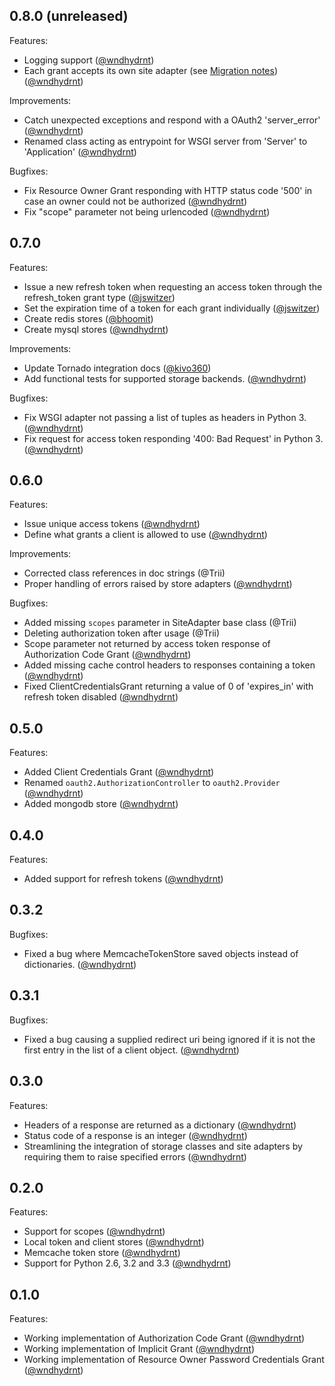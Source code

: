 ## 0.8.0 (unreleased)

Features:

  - Logging support ([@wndhydrnt][])
  - Each grant accepts its own site adapter (see [Migration notes](http://python-oauth2.readthedocs.org/en/latest/migration.html)) ([@wndhydrnt][])

Improvements:

  - Catch unexpected exceptions and respond with a OAuth2 'server_error' ([@wndhydrnt][])
  - Renamed class acting as entrypoint for WSGI server from 'Server' to 'Application' ([@wndhydrnt][])

Bugfixes:

  - Fix Resource Owner Grant responding with HTTP status code '500' in case an owner could not be authorized ([@wndhydrnt][])
  - Fix "scope" parameter not being urlencoded ([@wndhydrnt][])

## 0.7.0

Features:

  - Issue a new refresh token when requesting an access token through the refresh_token grant type ([@jswitzer][])
  - Set the expiration time of a token for each grant individually ([@jswitzer][])
  - Create redis stores ([@bhoomit][])
  - Create mysql stores ([@wndhydrnt][])

Improvements:

  - Update Tornado integration docs ([@kivo360][])
  - Add functional tests for supported storage backends. ([@wndhydrnt][])

Bugfixes:

  - Fix WSGI adapter not passing a list of tuples as headers in Python 3. ([@wndhydrnt][])
  - Fix request for access token responding '400: Bad Request' in Python 3. ([@wndhydrnt][])

## 0.6.0

Features:

  - Issue unique access tokens ([@wndhydrnt][])
  - Define what grants a client is allowed to use ([@wndhydrnt][])

Improvements:

  - Corrected class references in doc strings (@Trii)
  - Proper handling of errors raised by store adapters ([@wndhydrnt][])

Bugfixes:

  - Added missing `scopes` parameter in SiteAdapter base class (@Trii)
  - Deleting authorization token after usage (@Trii)
  - Scope parameter not returned by access token response of Authorization Code Grant ([@wndhydrnt][])
  - Added missing cache control headers to responses containing a token ([@wndhydrnt][])
  - Fixed ClientCredentialsGrant returning a value of 0 of 'expires_in' with refresh token disabled ([@wndhydrnt][])

## 0.5.0

Features:

  - Added Client Credentials Grant ([@wndhydrnt][])
  - Renamed `oauth2.AuthorizationController` to `oauth2.Provider` ([@wndhydrnt][])
  - Added mongodb store ([@wndhydrnt][])

## 0.4.0

Features:

  - Added support for refresh tokens ([@wndhydrnt][])

## 0.3.2

Bugfixes:

  - Fixed a bug where MemcacheTokenStore saved objects instead of dictionaries. ([@wndhydrnt][])

## 0.3.1

Bugfixes:

  - Fixed a bug causing a supplied redirect uri being ignored if it is not the first entry in the list of a client object. ([@wndhydrnt][])

## 0.3.0

Features:

  - Headers of a response are returned as a dictionary ([@wndhydrnt][])
  - Status code of a response is an integer ([@wndhydrnt][])
  - Streamlining the integration of storage classes and site adapters by requiring them to raise specified errors ([@wndhydrnt][])

## 0.2.0

Features:

  - Support for scopes ([@wndhydrnt][])
  - Local token and client stores ([@wndhydrnt][])
  - Memcache token store ([@wndhydrnt][])
  - Support for Python 2.6, 3.2 and 3.3 ([@wndhydrnt][])

## 0.1.0

Features:

  - Working implementation of Authorization Code Grant ([@wndhydrnt][])
  - Working implementation of Implicit Grant ([@wndhydrnt][])
  - Working implementation of Resource Owner Password Credentials Grant ([@wndhydrnt][])

[@wndhydrnt]: https://github.com/wndhydrnt
[@Trii]: https://github.com/Trii
[@jswitzer]: https://github.com/jswitzer
[@kivo360]: https://github.com/kivo360
[@bhoomit]: https://github.com/bhoomit
